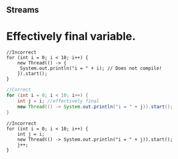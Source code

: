 ## Streams

# Effectively final variable.

```
//Incorrect
for (int i = 0; i < 10; i++) {
    new Thread(() -> {
     System.out.println("i = " + i); // Does not compile!
    }).start();
}
```
```java runnable
//Correct
for (int i = 0; i < 10; i++) {
    int j = i; //effectively final
    new Thread(() -> System.out.println("i = " + j)).start();
}
```
```    
//Incorrect
for (int i = 0; i < 10; i++) {
    int j = i;
    new Thread(() -> System.out.println("i = " + j)).start();
    j++;
}
```
